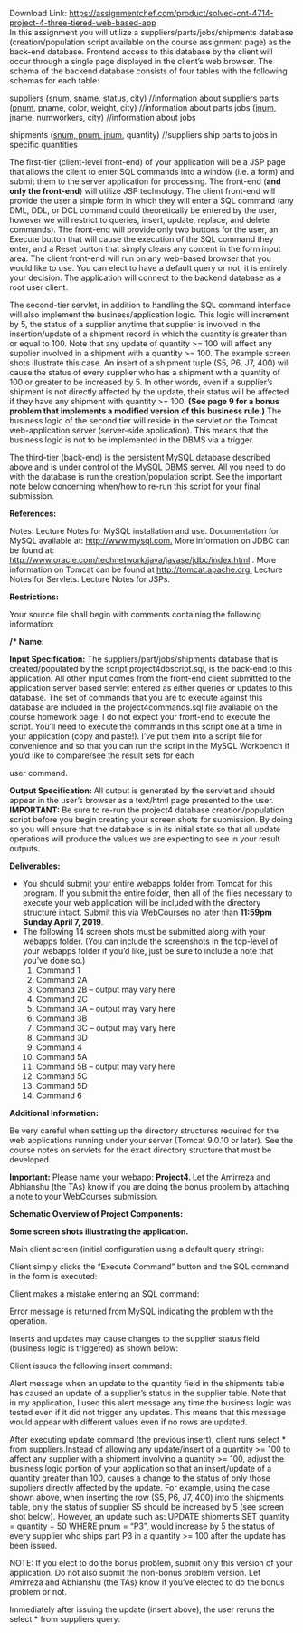 Download Link: https://assignmentchef.com/product/solved-cnt-4714-project-4-three-tiered-web-based-app
<br>
In this assignment you will utilize a suppliers/parts/jobs/shipments database (creation/population script available on the course assignment page) as the back-end database. Frontend access to this database by the client will occur through a single page displayed in the client’s web browser. The schema of the backend database consists of four tables with the following schemas for each table:

suppliers (<u>snum</u>, sname, status, city)  //information about suppliers              parts (<u>pnum</u>, pname, color, weight, city)  //information about parts       jobs (<u>jnum</u>, jname, numworkers, city)  //information about jobs

shipments (<u>snum, pnum, jnum</u>, quantity)  //suppliers ship parts to jobs in specific quantities

The first-tier (client-level front-end) of your application will be a JSP page that allows the client to enter SQL commands into a window (i.e. a form) and submit them to the server application for processing.  The front-end (<strong>and only the front-end</strong>) will utilize JSP technology.   The client front-end will provide the user a simple form in which they will enter a SQL command (any DML, DDL, or DCL command could theoretically be entered by the user, however we will restrict to queries, insert, update, replace, and delete commands).  The front-end will provide only two buttons for the user, an Execute button that will cause the execution of the SQL command they enter, and a Reset button that simply clears any content in the form input area.  The client front-end will run on any web-based browser that you would like to use.  You can elect to have a default query or not, it is entirely your decision.  The application will connect to the backend database as a root user client.

The second-tier servlet, in addition to handling the SQL command interface will also implement the business/application logic.  This logic will increment by 5, the status of a supplier anytime that supplier is involved in the insertion/update of a shipment record in which the quantity is greater than or equal to 100.  Note that any update of quantity &gt;= 100 will affect any supplier involved in a shipment with a quantity &gt;= 100.  The example screen shots illustrate this case.  An insert of a shipment tuple (S5, P6, J7, 400) will cause the status of every supplier who has a shipment with a quantity of 100 or greater to be increased by 5.  In other words, even if a supplier’s shipment is not directly affected by the update, their status will be affected if they have any shipment with quantity &gt;= 100.  <strong>(See page 9 for a bonus problem that implements a modified version of this business rule.)</strong>  The business logic of the second tier will reside in the servlet on the Tomcat web-application server (server-side application).  This means that the business logic is not to be implemented in the DBMS via a trigger.

The third-tier (back-end) is the persistent MySQL database described above and is under control of the MySQL DBMS server.  All you need to do with the database is run the creation/population script.  See the important note below concerning when/how to re-run this script for your final submission.

<strong>References:  </strong>

Notes:  Lecture Notes for MySQL installation and use.  Documentation for MySQL available at: <a href="https://www.mysql.com/">http://www.mysql.com</a><a href="https://www.mysql.com/">.</a> More information on JDBC can be found at: <a href="http://www.oracle.com/technetwork/java/javase/jdbc/index.html">http://www.oracle.com/technetwork/java/javase/jdbc/index.html</a> .  More information on Tomcat can be found at <a href="https://tomcat.apache.org/">http://tomcat.apache.org</a><a href="https://tomcat.apache.org/">.</a>  Lecture Notes for Servlets.    Lecture Notes for JSPs.




<strong>Restrictions: </strong>

Your source file shall begin with comments containing the following information:

<strong>/*  Name: </strong>

<strong>Input Specification:</strong>  The suppliers/part/jobs/shipments database that is created/populated by the script project4dbscript.sql, is the back-end to this application.  All other input comes from the front-end client submitted to the application server based servlet entered as either queries or updates to this database.  The set of commands that you are to execute against this database are included in the project4commands.sql file available on the course homework page.  I do not expect your front-end to execute the script.  You’ll need to execute the commands in this script one at a time in your application (copy and paste!).  I’ve put them into a script file for convenience and so that you can run the script in the MySQL Workbench if you’d like to compare/see the result sets for each

user command.

<strong>Output Specification:  </strong>All output is generated by the servlet and should appear in the user’s browser as a text/html page presented to the user.  <strong>IMPORTANT:</strong> Be sure to re-run the project4 database creation/population script before you begin creating your screen shots for submission.  By doing so you will ensure that the database is in its initial state so that all update operations will produce the values we are expecting to see in your result outputs.

<strong>Deliverables: </strong>

<ul>

 <li>You should submit your entire webapps folder from Tomcat for this program. If you submit the entire folder, then all of the files necessary to execute your web application will be included with the directory structure intact.  Submit this via WebCourses no later than <strong>11:59pm Sunday April 7, 2019</strong>.</li>

 <li>The following 14 screen shots must be submitted along with your webapps folder. (You can include the screenshots in the top-level of your webapps folder if you’d like, just be sure to include a note that you’ve done so.)

  <ol>

   <li>Command 1</li>

   <li>Command 2A</li>

   <li>Command 2B – output may vary here</li>

   <li>Command 2C</li>

   <li>Command 3A – output may vary here</li>

   <li>Command 3B</li>

   <li>Command 3C – output may vary here</li>

   <li>Command 3D</li>

   <li>Command 4</li>

   <li>Command 5A</li>

   <li>Command 5B – output may vary here</li>

   <li>Command 5C</li>

   <li>Command 5D</li>

   <li>Command 6</li>

  </ol></li>

</ul>

<strong>Additional Information:</strong>

Be very careful when setting up the directory structures required for the web applications running under your server (Tomcat 9.0.10 or later).  See the course notes on servlets for the exact directory structure that must be developed.




<strong>Important:</strong>  Please name your webapp: <strong>Project4.  </strong>Let the Amirreza and Abhianshu (the TAs) know if you are doing the bonus problem by attaching a note to your WebCourses submission.

<strong>Schematic Overview of Project Components: </strong>

<strong> </strong><strong>Some screen shots illustrating the application. </strong>

Main client screen (initial configuration using a default query string):

Client simply clicks the “Execute Command” button and the SQL command in the form is executed:

Client makes a mistake entering an SQL command:

Error message is returned from         MySQL indicating the problem with   the operation.

Inserts and updates may cause changes to the supplier status field (business logic is triggered) as shown below:

Client issues the following insert command:

Alert message when an update to the quantity field in the shipments table has caused an update of a supplier’s status in the supplier table.  Note that in my application, I used this alert message any time the business logic was tested even if it did not trigger any updates.  This means that this message would appear with different values even if no rows are updated.

After executing update command (the previous insert), client runs select * from suppliers.Instead of allowing any update/insert of a quantity &gt;= 100 to affect any supplier with a shipment involving a quantity &gt;= 100, adjust the business logic portion of your application so that an insert/update of a quantity greater than 100, causes a change to the status of only those suppliers directly affected by the update.  For example, using the case shown above, when inserting the row (S5, P6, J7, 400) into the shipments table, only the status of supplier S5 should be increased by 5 (see screen shot below).  However, an update such as: UPDATE shipments SET quantity = quantity + 50 WHERE pnum = “P3”, would increase by 5 the status of every supplier who ships part P3 in a quantity &gt;= 100 after the update has been issued.




NOTE: If you elect to do the bonus problem, submit only this version of your application.  Do not also submit the non-bonus problem version.  Let Amirreza and Abhianshu (the TAs) know if you’ve elected to do the bonus problem or not.







Immediately after issuing the update (insert above), the user reruns the select * from suppliers query:


